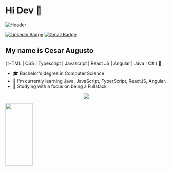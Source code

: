 <h1>Hi Dev 👋</h1>

![Header](.//blob/main/github-header-image.png?raw=true)

[![Linkedin Badge](https://img.shields.io/badge/-LinkedIn-6633cc?style=flat-square&logo=Linkedin&logoColor=white&link=https://www.linkedin.com/in/cesaraugusto875/)](https://www.linkedin.com/in/cesaraugusto875/)
[![Gmail Badge](https://img.shields.io/badge/-augustocesar875@gmail.com-6633cc?style=flat-square&logo=Gmail&logoColor=white&link=mailto:augustocesar875@gmail.com)](mailto:augustocesar875@gmail.com)

## My name is Cesar Augusto
( HTML | CSS | Typescript | Javascript | React JS | Angular | Java | C# ) 🚀
- 🎓 Bachelor's degree in Computer Science
- 🌱 I'm currently learning Java, JavaScript, TyperScript, ReactJS, Angular.
- 💬 Studying with a focus on being a Fullstack

<p align="center">
  <img src="https://readme-typing-svg.herokuapp.com/?color=b2f2f7&size=35&center=true&vCenter=true&width=1000&lines=Welcome+to+my+repository:%29"/>
</p>
<div align="left">
  
  <img width="41%" height="195px" src="https://github-readme-stats.vercel.app/api/top-langs/?username=Cesar19Augusto&layout=compact&hide_border=true&title_color=8f00ff&text_color=ffffff&bg_color=0d1117" />
  
 </div>

